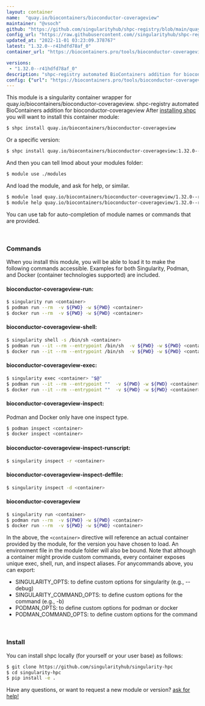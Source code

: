 ```yaml
---
layout: container
name:  "quay.io/biocontainers/bioconductor-coverageview"
maintainer: "@vsoch"
github: "https://github.com/singularityhub/shpc-registry/blob/main/quay.io/biocontainers/bioconductor-coverageview/container.yaml"
config_url: "https://raw.githubusercontent.com//singularityhub/shpc-registry/main/quay.io/biocontainers/bioconductor-coverageview/container.yaml"
updated_at: "2022-11-01 03:23:09.378767"
latest: "1.32.0--r41hdfd78af_0"
container_url: "https://biocontainers.pro/tools/bioconductor-coverageview"

versions:
 - "1.32.0--r41hdfd78af_0"
description: "shpc-registry automated BioContainers addition for bioconductor-coverageview"
config: {"url": "https://biocontainers.pro/tools/bioconductor-coverageview", "maintainer": "@vsoch", "description": "shpc-registry automated BioContainers addition for bioconductor-coverageview", "latest": {"1.32.0--r41hdfd78af_0": "sha256:95b909085774e3081ca651927abc1359e86366f29bf4d326e54772101ab69ea8"}, "tags": {"1.32.0--r41hdfd78af_0": "sha256:95b909085774e3081ca651927abc1359e86366f29bf4d326e54772101ab69ea8"}, "docker": "quay.io/biocontainers/bioconductor-coverageview"}
---
```


This module is a singularity container wrapper for quay.io/biocontainers/bioconductor-coverageview.
shpc-registry automated BioContainers addition for bioconductor-coverageview
After [installing shpc](#install) you will want to install this container module:


```bash
$ shpc install quay.io/biocontainers/bioconductor-coverageview
```

Or a specific version:

```bash
$ shpc install quay.io/biocontainers/bioconductor-coverageview:1.32.0--r41hdfd78af_0
```

And then you can tell lmod about your modules folder:

```bash
$ module use ./modules
```

And load the module, and ask for help, or similar.

```bash
$ module load quay.io/biocontainers/bioconductor-coverageview/1.32.0--r41hdfd78af_0
$ module help quay.io/biocontainers/bioconductor-coverageview/1.32.0--r41hdfd78af_0
```

You can use tab for auto-completion of module names or commands that are provided.

<br>

### Commands

When you install this module, you will be able to load it to make the following commands accessible.
Examples for both Singularity, Podman, and Docker (container technologies supported) are included.

#### bioconductor-coverageview-run:

```bash
$ singularity run <container>
$ podman run --rm  -v ${PWD} -w ${PWD} <container>
$ docker run --rm  -v ${PWD} -w ${PWD} <container>
```

#### bioconductor-coverageview-shell:

```bash
$ singularity shell -s /bin/sh <container>
$ podman run --it --rm --entrypoint /bin/sh  -v ${PWD} -w ${PWD} <container>
$ docker run --it --rm --entrypoint /bin/sh  -v ${PWD} -w ${PWD} <container>
```

#### bioconductor-coverageview-exec:

```bash
$ singularity exec <container> "$@"
$ podman run --it --rm --entrypoint ""  -v ${PWD} -w ${PWD} <container> "$@"
$ docker run --it --rm --entrypoint ""  -v ${PWD} -w ${PWD} <container> "$@"
```

#### bioconductor-coverageview-inspect:

Podman and Docker only have one inspect type.

```bash
$ podman inspect <container>
$ docker inspect <container>
```

#### bioconductor-coverageview-inspect-runscript:

```bash
$ singularity inspect -r <container>
```

#### bioconductor-coverageview-inspect-deffile:

```bash
$ singularity inspect -d <container>
```



#### bioconductor-coverageview

```bash
$ singularity run <container>
$ podman run --rm  -v ${PWD} -w ${PWD} <container>
$ docker run --rm  -v ${PWD} -w ${PWD} <container>
```


In the above, the `<container>` directive will reference an actual container provided
by the module, for the version you have chosen to load. An environment file in the
module folder will also be bound. Note that although a container
might provide custom commands, every container exposes unique exec, shell, run, and
inspect aliases. For anycommands above, you can export:

 - SINGULARITY_OPTS: to define custom options for singularity (e.g., --debug)
 - SINGULARITY_COMMAND_OPTS: to define custom options for the command (e.g., -b)
 - PODMAN_OPTS: to define custom options for podman or docker
 - PODMAN_COMMAND_OPTS: to define custom options for the command

<br>

### Install

You can install shpc locally (for yourself or your user base) as follows:

```bash
$ git clone https://github.com/singularityhub/singularity-hpc
$ cd singularity-hpc
$ pip install -e .
```

Have any questions, or want to request a new module or version? [ask for help!](https://github.com/singularityhub/singularity-hpc/issues)